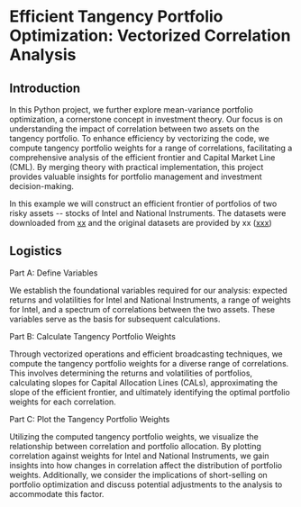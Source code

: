 # Efficient Tangency Portfolio Optimization: Vectorized Correlation Analysis

## Introduction

In this Python project, we further explore mean-variance portfolio optimization, a cornerstone concept in investment theory. 
Our focus is on understanding the impact of correlation between two assets on the tangency portfolio. 
To enhance efficiency by vectorizing the code, we compute tangency portfolio weights for a range of correlations, facilitating a comprehensive analysis of the efficient frontier and Capital Market Line (CML). 
By merging theory with practical implementation, this project provides valuable insights for portfolio management and investment decision-making.

In this example we will construct an efficient frontier of portfolios of two risky assets -- stocks of Intel and National Instruments.
The datasets were downloaded from [xx](https://www./) and the original datasets are provided by xx ([xxx](http://www./))

## Logistics

Part A: Define Variables

We establish the foundational variables required for our analysis: expected returns and volatilities for Intel and National Instruments, a range of weights for Intel, and a spectrum of correlations between the two assets. These variables serve as the basis for subsequent calculations.

Part B: Calculate Tangency Portfolio Weights

Through vectorized operations and efficient broadcasting techniques, we compute the tangency portfolio weights for a diverse range of correlations. This involves determining the returns and volatilities of portfolios, calculating slopes for Capital Allocation Lines (CALs), approximating the slope of the efficient frontier, and ultimately identifying the optimal portfolio weights for each correlation.

Part C: Plot the Tangency Portfolio Weights

Utilizing the computed tangency portfolio weights, we visualize the relationship between correlation and portfolio allocation. By plotting correlation against weights for Intel and National Instruments, we gain insights into how changes in correlation affect the distribution of portfolio weights. Additionally, we consider the implications of short-selling on portfolio optimization and discuss potential adjustments to the analysis to accommodate this factor.
